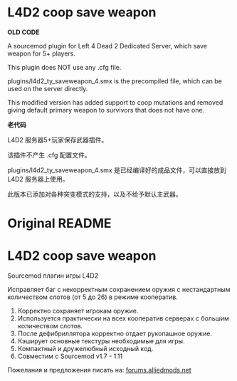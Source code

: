 # L4D2 coop save weapon

**OLD CODE**

A sourcemod plugin for Left 4 Dead 2 Dedicated Server, which save weapon for 5+ players.

This plugin does NOT use any .cfg file.

plugins/l4d2_ty_saveweapon_4.smx is the precompiled file, which can be used on the server directly.

This modified version has added support to coop mutations and removed giving default primary weapon to survivors that does not have one.

**老代码**

L4D2 服务器5+玩家保存武器插件。

该插件不产生 .cfg 配置文件。

plugins/l4d2_ty_saveweapon_4.smx 是已经编译好的成品文件，可以直接放到 L4D2 服务器上使用。

此版本已添加对各种突变模式的支持，以及不给予默认主武器。

# Original README

L4D2 coop save weapon
===========

Sourcemod плагин игры L4D2

<p>Исправляет баг с некорректным сохранением оружия с нестандартным количеством слотов (от 5 до 26) в режиме кооператив.</p>

1. Корректно сохраняет игрокам оружие.
2. Используется практически на всех кооператив серверах с большим количеством слотов.
3. После дефибриллятора корректно отдает рукопашное оружие.
4. Кэширует основные текстуры необходимые для игры.
5. Компактный и дружелюбный исходный код.
6. Совместим с Sourcemod v1.7 - 1.11

Пожелания и предложения писать на: [forums.alliedmods.net](https://forums.alliedmods.net/showthread.php?t=263860)
